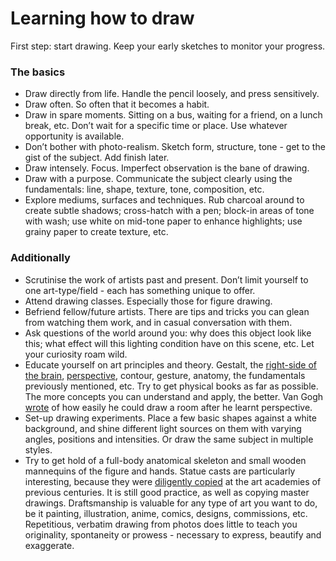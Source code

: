 
# Learning how to draw

First step: start drawing. Keep your early sketches to monitor your progress.

### The basics

* Draw directly from life. Handle the pencil loosely, and press sensitively.
* Draw often. So often that it becomes a habit.
* Draw in spare moments. Sitting on a bus, waiting for a friend, on a lunch break, etc. Don’t wait for a specific time or place. Use whatever opportunity is available.
* Don’t bother with photo-realism. Sketch form, structure, tone - get to the gist of the subject. Add finish later.
* Draw intensely. Focus. Imperfect observation is the bane of drawing.
* Draw with a purpose. Communicate the subject clearly using the fundamentals: line, shape, texture, tone, composition, etc.
* Explore mediums, surfaces and techniques. Rub charcoal around to create subtle shadows; cross-hatch with a pen; block-in areas of tone with wash; use white on mid-tone paper to enhance highlights; use grainy paper to create texture, etc.

### Additionally

* Scrutinise the work of artists past and present. Don’t limit yourself to one art-type/field - each has something unique to offer.
* Attend drawing classes. Especially those for figure drawing.
* Befriend fellow/future artists. There are tips and tricks you can glean from watching them work, and in casual conversation with them.
* Ask questions of the world around you: why does this object look like this; what effect will this lighting condition have on this scene, etc. Let your curiosity roam wild.
* Educate yourself on art principles and theory. Gestalt, the [right-side of the brain](http://drawright.com/), [perspective](https://issuu.com/beshlaa/docs/perspective_drawing_handbook), contour, gesture, anatomy, the fundamentals previously mentioned, etc. Try to get physical books as far as possible. The more concepts you can understand and apply, the better. Van Gogh [wrote](http://www.webexhibits.org/vangogh/letter/11/184.htm?qp=art.support) of how easily he could draw a room after he learnt perspective.
* Set-up drawing experiments. Place a few basic shapes against a white background, and shine different light sources on them with varying angles, positions and intensities. Or draw the same subject in multiple styles.
* Try to get hold of a full-body anatomical skeleton and small wooden mannequins of the figure and hands. Statue casts are particularly interesting, because they were [diligently copied](https://vk.com/doc174101046_174324478?hash=63520daf6ba1f0959b&dl=76664a0100b40bd8e5) at the art academies of previous centuries. It is still good practice, as well as copying master drawings.
Draftsmanship is valuable for any type of art you want to do, be it painting, illustration, anime, comics, designs, commissions, etc. Repetitious, verbatim drawing from photos does little to teach you originality, spontaneity or prowess - necessary to express, beautify and exaggerate.
